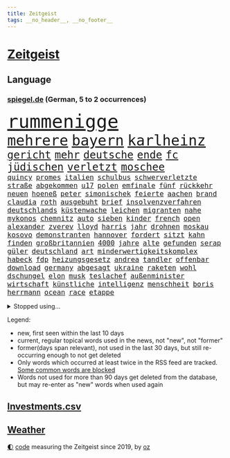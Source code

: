 ```yaml
---
title: Zeitgeist
tags: __no_header__, __no_footer__
---
```


# [Zeitgeist](https://oliz.io/zeitgeist/)

## Language

<h3><a href="https://www.spiegel.de" target="_blank">spiegel.de</a> (German, 5 to 2 occurrences)</h3>
<p style="font-family:monospace">
<span style="font-size:32pt"><a href="news_links.html#rummenigge" class="new">rummenigge</a></span>
<br>
<span style="font-size:25pt"><a href="news_links.html#mehrere" class="current">mehrere</a></span>
<span style="font-size:25pt"><a href="news_links.html#bayern" class="current">bayern</a></span>
<span style="font-size:25pt"><a href="news_links.html#karlheinz" class="current">karlheinz</a></span>
<br>
<span style="font-size:18pt"><a href="news_links.html#gericht" class="current">gericht</a></span>
<span style="font-size:18pt"><a href="news_links.html#mehr" class="current">mehr</a></span>
<span style="font-size:18pt"><a href="news_links.html#deutsche" class="current">deutsche</a></span>
<span style="font-size:18pt"><a href="news_links.html#ende" class="current">ende</a></span>
<span style="font-size:18pt"><a href="news_links.html#fc" class="current">fc</a></span>
<span style="font-size:18pt"><a href="news_links.html#jüdischen" class="current">jüdischen</a></span>
<span style="font-size:18pt"><a href="news_links.html#verletzt" class="current">verletzt</a></span>
<span style="font-size:18pt"><a href="news_links.html#moschee" class="new">moschee</a></span>
<br>
<span style="font-size:12pt"><a href="news_links.html#quincy" class="new">quincy</a></span>
<span style="font-size:12pt"><a href="news_links.html#promes" class="new">promes</a></span>
<span style="font-size:12pt"><a href="news_links.html#italien" class="current">italien</a></span>
<span style="font-size:12pt"><a href="news_links.html#schulbus" class="new">schulbus</a></span>
<span style="font-size:12pt"><a href="news_links.html#schwerverletzte" class="current">schwerverletzte</a></span>
<span style="font-size:12pt"><a href="news_links.html#straße" class="current">straße</a></span>
<span style="font-size:12pt"><a href="news_links.html#abgekommen" class="current">abgekommen</a></span>
<span style="font-size:12pt"><a href="news_links.html#u17" class="new">u17</a></span>
<span style="font-size:12pt"><a href="news_links.html#polen" class="current">polen</a></span>
<span style="font-size:12pt"><a href="news_links.html#emfinale" class="new">emfinale</a></span>
<span style="font-size:12pt"><a href="news_links.html#fünf" class="current">fünf</a></span>
<span style="font-size:12pt"><a href="news_links.html#rückkehr" class="current">rückkehr</a></span>
<span style="font-size:12pt"><a href="news_links.html#neuen" class="current">neuen</a></span>
<span style="font-size:12pt"><a href="news_links.html#hoeneß" class="current">hoeneß</a></span>
<span style="font-size:12pt"><a href="news_links.html#peter" class="current">peter</a></span>
<span style="font-size:12pt"><a href="news_links.html#simonischek" class="new">simonischek</a></span>
<span style="font-size:12pt"><a href="news_links.html#feierte" class="current">feierte</a></span>
<span style="font-size:12pt"><a href="news_links.html#aachen" class="current">aachen</a></span>
<span style="font-size:12pt"><a href="news_links.html#brand" class="current">brand</a></span>
<span style="font-size:12pt"><a href="news_links.html#claudia" class="current">claudia</a></span>
<span style="font-size:12pt"><a href="news_links.html#roth" class="current">roth</a></span>
<span style="font-size:12pt"><a href="news_links.html#ausgebuht" class="current">ausgebuht</a></span>
<span style="font-size:12pt"><a href="news_links.html#brief" class="current">brief</a></span>
<span style="font-size:12pt"><a href="news_links.html#insolvenzverfahren" class="new">insolvenzverfahren</a></span>
<span style="font-size:12pt"><a href="news_links.html#deutschlands" class="current">deutschlands</a></span>
<span style="font-size:12pt"><a href="news_links.html#küstenwache" class="current">küstenwache</a></span>
<span style="font-size:12pt"><a href="news_links.html#leichen" class="current">leichen</a></span>
<span style="font-size:12pt"><a href="news_links.html#migranten" class="current">migranten</a></span>
<span style="font-size:12pt"><a href="news_links.html#nahe" class="current">nahe</a></span>
<span style="font-size:12pt"><a href="news_links.html#mykonos" class="new">mykonos</a></span>
<span style="font-size:12pt"><a href="news_links.html#chemnitz" class="current">chemnitz</a></span>
<span style="font-size:12pt"><a href="news_links.html#auto" class="current">auto</a></span>
<span style="font-size:12pt"><a href="news_links.html#sieben" class="current">sieben</a></span>
<span style="font-size:12pt"><a href="news_links.html#kinder" class="current">kinder</a></span>
<span style="font-size:12pt"><a href="news_links.html#french" class="current">french</a></span>
<span style="font-size:12pt"><a href="news_links.html#open" class="current">open</a></span>
<span style="font-size:12pt"><a href="news_links.html#alexander" class="current">alexander</a></span>
<span style="font-size:12pt"><a href="news_links.html#zverev" class="current">zverev</a></span>
<span style="font-size:12pt"><a href="news_links.html#lloyd" class="current">lloyd</a></span>
<span style="font-size:12pt"><a href="news_links.html#harris" class="current">harris</a></span>
<span style="font-size:12pt"><a href="news_links.html#jahr" class="current">jahr</a></span>
<span style="font-size:12pt"><a href="news_links.html#drohnen" class="current">drohnen</a></span>
<span style="font-size:12pt"><a href="news_links.html#moskau" class="current">moskau</a></span>
<span style="font-size:12pt"><a href="news_links.html#kosovo" class="current">kosovo</a></span>
<span style="font-size:12pt"><a href="news_links.html#demonstranten" class="current">demonstranten</a></span>
<span style="font-size:12pt"><a href="news_links.html#hannover" class="current">hannover</a></span>
<span style="font-size:12pt"><a href="news_links.html#fordert" class="current">fordert</a></span>
<span style="font-size:12pt"><a href="news_links.html#sitzt" class="current">sitzt</a></span>
<span style="font-size:12pt"><a href="news_links.html#kahn" class="current">kahn</a></span>
<span style="font-size:12pt"><a href="news_links.html#finden" class="current">finden</a></span>
<span style="font-size:12pt"><a href="news_links.html#großbritannien" class="current">großbritannien</a></span>
<span style="font-size:12pt"><a href="news_links.html#4000" class="current">4000</a></span>
<span style="font-size:12pt"><a href="news_links.html#jahre" class="current">jahre</a></span>
<span style="font-size:12pt"><a href="news_links.html#alte" class="current">alte</a></span>
<span style="font-size:12pt"><a href="news_links.html#gefunden" class="current">gefunden</a></span>
<span style="font-size:12pt"><a href="news_links.html#serap" class="new">serap</a></span>
<span style="font-size:12pt"><a href="news_links.html#güler" class="new">güler</a></span>
<span style="font-size:12pt"><a href="news_links.html#deutschland" class="current">deutschland</a></span>
<span style="font-size:12pt"><a href="news_links.html#art" class="current">art</a></span>
<span style="font-size:12pt"><a href="news_links.html#minderwertigkeitskomplex" class="new">minderwertigkeitskomplex</a></span>
<span style="font-size:12pt"><a href="news_links.html#habeck" class="current">habeck</a></span>
<span style="font-size:12pt"><a href="news_links.html#fdp" class="current">fdp</a></span>
<span style="font-size:12pt"><a href="news_links.html#heizungsgesetz" class="current">heizungsgesetz</a></span>
<span style="font-size:12pt"><a href="news_links.html#andrea" class="current">andrea</a></span>
<span style="font-size:12pt"><a href="news_links.html#tandler" class="new">tandler</a></span>
<span style="font-size:12pt"><a href="news_links.html#offenbar" class="current">offenbar</a></span>
<span style="font-size:12pt"><a href="news_links.html#download" class="current">download</a></span>
<span style="font-size:12pt"><a href="news_links.html#germany" class="current">germany</a></span>
<span style="font-size:12pt"><a href="news_links.html#abgesagt" class="current">abgesagt</a></span>
<span style="font-size:12pt"><a href="news_links.html#ukraine" class="current">ukraine</a></span>
<span style="font-size:12pt"><a href="news_links.html#raketen" class="current">raketen</a></span>
<span style="font-size:12pt"><a href="news_links.html#wohl" class="current">wohl</a></span>
<span style="font-size:12pt"><a href="news_links.html#dschungel" class="new">dschungel</a></span>
<span style="font-size:12pt"><a href="news_links.html#elon" class="current">elon</a></span>
<span style="font-size:12pt"><a href="news_links.html#musk" class="current">musk</a></span>
<span style="font-size:12pt"><a href="news_links.html#teslachef" class="current">teslachef</a></span>
<span style="font-size:12pt"><a href="news_links.html#außenminister" class="current">außenminister</a></span>
<span style="font-size:12pt"><a href="news_links.html#wirtschaft" class="current">wirtschaft</a></span>
<span style="font-size:12pt"><a href="news_links.html#künstliche" class="current">künstliche</a></span>
<span style="font-size:12pt"><a href="news_links.html#intelligenz" class="current">intelligenz</a></span>
<span style="font-size:12pt"><a href="news_links.html#menschheit" class="current">menschheit</a></span>
<span style="font-size:12pt"><a href="news_links.html#boris" class="current">boris</a></span>
<span style="font-size:12pt"><a href="news_links.html#herrmann" class="current">herrmann</a></span>
<span style="font-size:12pt"><a href="news_links.html#ocean" class="current">ocean</a></span>
<span style="font-size:12pt"><a href="news_links.html#race" class="current">race</a></span>
<span style="font-size:12pt"><a href="news_links.html#etappe" class="current">etappe</a></span>
</p>
<details>
<summary>Stopped using...</summary>
<p class="former" style="font-size:12pt">
teheran(950) verändert(950) erfahren(949) erfahrung(949) herbst(949) maske(949) 6(948) positiv(948) weitet(948) arbeitsplatz(947) ifoinstitut(947) präsentieren(947) you(947) beobachten(946) coronavirus(946) for(946) gerüchte(946) lars(946) lust(946) pariser(946) phase(946) reiche(946) verfassungsschutz(946) dauerhaft(945) deswegen(945) sprach(945) tödlichen(945) abstimmen(944) botschaften(944) freiheitsstrafe(944) lösen(944) paare(944) schaltet(944) verena(944) vorsitzenden(944) vorübergehend(944) zuversicht(944) ärgert(944) ausnahmezustand(943) dachte(943) frank(943) freut(943) geldstrafe(943) nahverkehr(943) aussicht(942) einreisen(942) entdeckte(942) fort(942) konflikte(942) mönchengladbach(942) still(942) vorsitzende(942) australische(941) investoren(941) maßnahme(941) nahmen(941) 2018(940) altes(940) bus(940) hinterher(940) i(940) staatschef(940) attentat(939) brauchte(939) mario(939) nordsee(939) polens(939) standen(939) litauen(938) netflix(938) prominente(938) wehren(938) übergeben(938) klären(937) tötung(937) wirken(937) aufnahme(936) abgebrochen(935) berät(935) gebraucht(935) woher(935) 45(934) anbieten(934) bestraft(934) design(934) hingegen(934) lüge(934) pünktlich(934) sperrt(934) springt(934) ursachen(934) verschwand(934) vorgestellt(934) wachstum(934) dürfe(933) erinnern(933) steckte(933) ermittlern(932) mercedes(931) oppositionelle(931) trainiert(931) bande(930) gemeinsame(930) stammt(930) 1000(929) lernt(929) tatverdächtigen(928) jüngere(927) richard(926) laufenden(925) wind(925) gold(924) sitzung(924) kabul(923) mecklenburgvorpommern(923) änderungen(923) bundesgerichtshof(922) impfungen(922) aufhalten(921) bremsen(921) erwachsenen(920) nieder(919) erstochen(916) präsenz(915) rechtsstreit(915) halbe(914) bangen(912) fortsetzung(912) wirbel(912) munition(909) tisch(908) kandidatur(907) kassieren(906) georg(905) dutzend(902) identität(900) günther(898) geblieben(897) ära(894) nächstes(890) abschluss(889) daheim(885) marine(880) mängel(879) höheres(843) langjährige(840) gewinne(839) währung(833) autobauer(827) zusammenbruch(810) kleinstadt(809) josef(806) finanziellen(797) athen(781) angebote(764) rumänien(761) höchster(747) interessen(745) fußballnationalmannschaft(738) trost(734) holz(733) felix(713) flohen(705) fotografen(694) belastung(691) zerstörte(690) sergej(681) auswärtige(677) partnerschaft(672) britisches(666) landsleute(651) technischen(649) beliebte(645) ali(630) günstiges(630) funktionen(625) bombe(616) illegaler(612) ausfälle(610) mike(610) preiserhöhungen(610) pauli(608) telefoniert(606) eindeutig(604) irritiert(600) wachsende(600) gleichen(599) fehlender(597) militärmanöver(592) kursieren(585) krankenkassen(580) direkte(578) gestiegenen(577) gedrängt(574) verschlechtert(573) verständigt(572) hendrik(569) spürbar(569) halbes(566) ampelparteien(565) aktivitäten(560) tödlichem(554) verteidiger(554) donbass(551) baldwin(547) vorbereitungen(547) vorgesehen(543) airlines(542) trip(538) loch(528) aktivistinnen(527) diskussionen(526) lehrerinnen(521) verschiedenen(515) verteuert(515) bundesinnenministerin(508) buschmann(505) klara(501) passierte(494) weltbekannt(494) neuwagen(489) zusammenhalt(485) krebs(484) 2002(478) geschenk(477) wagt(467) fremd(463) stuttgarter(463) luftfahrt(462) reichweite(461) überraschungen(457) 62(456) heißen(455) marc(451) 17jährige(447) behauptete(447) betreibt(445) dreharbeiten(442) dubiosen(439) sklaverei(438) verübt(438) ausgeweitet(437) pornos(436) fluss(435) schildern(434) zugenommen(433) profitierte(428) sperre(425) invasoren(423) stoff(422) marathon(416) mariupol(413) einrichtung(408) staatsbürgerschaft(408) andrej(405) austria(396) geheiratet(396) inside(396) energiekonzerne(395) öffentlicher(395) handys(394) 24jährige(386) versöhnung(377) zentrale(374) trocken(368) niedergeschlagen(362) alec(361) airport(360) verfassungswidrig(359) mobbing(357) erleichtert(356) sinne(356) 1200(355) ran(353) angeschlagenen(351) ausgebaut(351) royale(351) zunahme(351) grünenpolitikerin(350) ausbauen(349) beatles(349) stockholm(348) riesigen(347) anwältin(346) bgh(346) chinesischer(346) bedarf(343) besseren(340) exmann(338) paderborn(338) dfbpokals(334) tvinterview(333) wohnmobil(333) angehörigen(330) gelöscht(328) gegenwart(327) fahrgäste(326) fehlstart(326) finde(326) erobern(325) tagsüber(325) turbulenzen(325) dokumentation(324) gleichberechtigung(324) missbrauchsvorwürfe(324) revolutionieren(323) brasilianischen(322) tasche(320) bruttoinlandsprodukt(319) eautos(315) großeltern(314) verzeichnet(314) davis(313) namens(312) wissenschaft(312) beute(311) zusagen(311) verteilen(310) jemals(309) würdigen(305) einleiten(304) kilo(304) weltraum(304) überlegt(304) ausgewertet(303) franziska(303) giffey(303) teuersten(301) wiedersehen(301) folgten(299) 2008(297) schottlands(291) fuchs(290) japanischer(289) danke(286) fahrerin(286) glänzte(285) offenlegen(285) notruf(283) demonstration(281) flüsse(280) protestbewegung(280) vereinbarten(280) moderator(279) zugverkehr(279) gefüllt(277) auszusetzen(274) wunderbar(272) diktatur(271) extremisten(271) beseitigt(269) flüssen(268) entkommen(267) selbstbewusstsein(267) stärkung(266) garantiert(265) bedauert(263) andauernden(261) schach(261) wählte(260) alex(259) klappen(257) biografie(256) gefährdung(256) interessierte(254) banden(253) durchgang(252) belastungen(251) chefredakteurin(251) umgebung(251) archäologen(250) 45jährige(246) durchaus(246) benko(245) informierte(243) preisgekrönte(243) rügt(243) verbündeter(242) kontroverse(241) engen(240) unabhängigen(238) oregon(237) fortschritt(236) beobachter(235) abermals(234) commerzbank(232) schottische(231) unbestimmte(231) juristische(230) aufruhr(229) zimmer(229) beihilfe(226) persönlichen(226) arzneimittel(225) kollegin(225) kompliziert(225) opel(225) begegnung(224) klimaaktivistin(224) psychologin(224) rechtlichen(224) verstorbene(224) lahmzulegen(222) tunesien(222) haustier(221) immobilienkonzern(221) steven(220) treibhausgase(220) katze(219) umfassend(219) 3500(218) königshauses(218) belege(216) schöne(216) nordkoreas(215) abwesenheit(214) pjöngjang(213) verhelfen(213) erzeugerpreise(212) hugh(212) spaltet(212) abgeordnetenhaus(211) bätzing(211) massenweise(211) absehbar(210) auszahlung(210) bischof(208) bischofskonferenz(208) regierenden(208) übergewicht(207) lehrkräftemangel(206) traditionell(205) fördert(204) gefangenen(204) passagieren(204) rechtfertigt(204) cyberangriff(203) erben(201) mats(200) füllkrug(199) niclas(199) rust(199) abonnenten(197) nflprofi(197) entführt(195) sowohl(194) mitarbeitern(193) katholischer(191) psychisch(191) umbruch(190) gestohlenen(189) harrt(189) gefälscht(188) hotspur(187) schossen(186) verfehlte(185) obst(184) schlusslicht(183) fieber(182) loben(182) staatsoper(182) amerikanerin(181) cannabislegalisierung(181) journalistenverband(180) usamerikanerin(180) feuerte(179) jets(179) volkswirtschaft(179) krankenhausreform(178) südafrikas(178) inhalten(177) verbannen(177) basf(176) blockaden(176) aktionäre(175) japanisches(175) 4(173) insider(171) route(171) ausharren(170) comedian(170) eingestuft(170) finanzaufsicht(170) renner(170) usrepräsentantenhaus(170) wurm(170) landesweiten(169) autofahrerin(168) techkonzerne(168) benedikt(167) feind(166) gottes(166) quarterback(166) bertelsmann(165) gefallenen(165) lanz(165) arbeiterklasse(164) murdoch(164) verdoppeln(164) frische(163) deutschlandfunk(162) jong(161) un(161) bemängeln(160) indigene(160) roland(160) ungehorsam(160) überwacht(160) euphorie(159) umstrittensten(159) wagnergruppe(159) echter(158) handlungen(158) hsvprofi(158) lieder(158) rentnerin(158) stereotype(158) vušković(158) bundesverdienstkreuz(157) legten(157) bafin(155) groko(155) bahnverkehr(154) goldenen(154) kleinsten(153) geldhaus(152) einschaltquoten(151) gesetzliche(151) herben(151) labor(151) leeren(151) regierende(151) vorkommen(151) lehrern(150) missbrauchte(150) umziehen(149) zunehmende(149) dunkelheit(148) kandidieren(148) mittelständler(148) warnstreik(148) autobahnbau(147) elternzeit(147) hassen(147) palast(147) sprint(147) aggressiver(146) euabgeordnete(146) internationalem(145) weltmeisterschaften(145) totale(144) unterbrechen(144) mehrheitlich(143) abgewiesen(141) parkplatz(141) schlapp(141) stürmen(141) woke(141) einwanderer(140) plötzlichen(140) umkämpft(140) waffenhilfe(140) weinen(140) geschätzt(138) kronzeugen(138) entsendung(137) sehnen(137) republikanerin(136) afdpolitikerin(135) faschisten(135) gefälschten(135) kredit(135) krisengebieten(135) nachteile(135) auflage(134) opa(134) philadelphia(134) bestsellerautorin(133) gebet(133) prangern(133) üppig(133) abbott(132) liefen(132) quote(132) mitgliedschaft(131) praxis(131) verkehrspolitik(131) festivals(130) klüger(130) vorherige(130) solcher(128) ziviler(128) kommentierte(127) möglichem(127) verleger(127) markle(125) verdreifacht(125) entschädigen(124) volkspartei(124) exchef(123) feministischer(123) luftverschmutzung(123) süditalien(123) dieb(122) erleidet(122) gelesen(122) hinkt(122) verlassene(122) ludwigshafen(121) täglichen(121) ausstand(120) gehindert(120) 69(119) zufällig(119) einmarsch(118) kriegsschiffe(118) versinken(118) 31jährige(117) mandat(117) oldtimer(117) streitereien(117) geschäften(116) ostern(116) berufungsverfahren(115) meditation(115) sechsmal(115) american(114) offline(114) verfolger(114) baubranche(113) leichnam(113) lieferanten(113) abgesichert(112) fortan(112) krakau(112) newcastle(112) pendler(112) befasst(111) mitgerissen(111) rettungswagen(111) 52(110) desinteresse(110) franco(110) miete(110) minderjährigen(110) befördert(109) anhörung(108) stoppten(108) unosicherheitsrat(108) heimatland(107) kräften(107) beschwört(106) handballer(106) reserve(106) wände(106) ampelbündnis(105) bergab(105) beschleunigt(104) rast(104) wiederzufinden(104) ausdruck(103) sozialer(103) vierteljahrhundert(103) wikipedia(103) aufgebrochen(102) gemessen(102) vertreiben(102) nachhaltigen(101) rettungsdienst(101) verlangte(101) wiederholte(101) eigentum(100) komplizierte(100) manipulationen(100) teich(99) burkina(98) faso(98) läuferinnen(98) moralischen(97) gewicht(96) skipper(96) verbindliche(96) abwanderung(95) annehmen(95) bestrafen(95) jubiläum(95) losgegangen(95) ramstein(95) schult(95) genötigt(94) häftlingen(94) swetlana(94) hinterbliebenen(93) vertritt(93) winken(93) anzusehen(92) brokstedt(92) dame(92) geschäftszahlen(92) aufbruch(91) bergwandern(91) büste(91) ibrahim(91) streiktage(91) stürmte(91) zweifacher(91) achtsamkeit(90) beispiele(90) dhl(90) elch(90) nacktfotos(90) vereidigung(90) verliebt(90) academy(89) berlinbrandenburg(89) juventus(89) leidwesen(89) mumifizierte(89) playlist(89) recherchiert(89) absurden(88) botschafters(88) abramspanzer(87) anderswo(87) berührung(87) bundesverteidigungsminister(87) gramm(87) ineffizient(87) mykolajiw(87) notfalleinsatz(87) verwechseln(87) berufsverkehr(86) einzigartig(86) euren(86) freiberg(86) geschlechtsverkehr(86) lokalrivalen(86) prüde(86) schneemassen(86) affären(85) green(85) metro(85) offenbaren(85) pendeln(85) wahlkampfspenden(85) act(84) annahmen(84) anstehenden(84) milliardäre(84) projekten(84) toll(84) bewertet(83) briefkasten(83) hitzewelle(83) ingolstadt(83) spdspitzenkandidatin(83) 480(82) beitritt(82) pausen(82) überaus(82) delikte(81) duett(81) elektrisch(81) geschnappt(81) grüßen(81) merklich(81) ukrainern(81) 75000(80) bessert(80) nestlé(80) telefonnummern(80) versand(80) wirtschaftssenatorin(80) 1998(79) halbschwester(79) realitätscheck(79) ritual(79) bataillon(78) beanstandet(78) geburtsklinik(78) gleichgeschlechtliche(78) hiphop(78) kleinklein(78) quittung(78) ungesund(78) arbeitnehmervertreter(77) berlinkreuzberg(77) blauer(77) dröge(77) gleicht(77) kaufmann(77) modernisiert(77) nährt(77) tal(77) amtskollege(76) rostock(76) vergnügungspark(76) zwölften(76) 102(75) 58jährige(75) anpassen(75) ballett(75) chile(75) demokratiefeindliche(75) emobilität(75) rettenden(75) saniert(75) universal(75) atmen(74) geborene(74) greifswald(74) makler(74) quarterbacks(74) rechtspopulisten(74) währte(74) aktionären(73) knacken(73) socialmediaplattformen(73) souveränität(73) aktualisiert(72) betrieblichen(72) blüht(72) drittes(72) flugplatz(72) langsame(72) manipulieren(72) objekt(72) university(72) warburgbank(72) fähre(71) kabel(71) karlsruher(71) topmodel(71) dasselbe(70) entschlossen(70) equal(70) feinstaub(70) industrieproduktion(70) krankheitsbedingt(70) pay(70) stolpert(70) verdiwarnstreik(70) verharmloste(70) verlegen(70) willkürlich(70) ausweitung(69) genfer(69) kapstadt(69) lasst(69) untergrunds(69) 42jähriger(68) artillerie(68) duisburg(68) entspricht(68) kurzfristiger(68) neunte(68) solarindustrie(68) ss(68) verdichef(68) verglichen(68) werneke(68) zurückgeschickt(68) aaron(67) abbrechen(67) baltimore(67) bewerten(67) chemikalien(67) doof(67) erdboden(67) gruppierungen(67) kraussmaffei(67) krebskranke(67) kritikerin(67) notwehr(67) sensoren(67) topdiplomat(67) verbucht(67) wegmann(67) ausgelassen(66) ballettchef(66) feaser(66) flieht(66) natochef(66) verbrenneraus(66) auswärts(65) bein(65) bestreikt(65) eigenschaft(65) emotionalem(65) messerattacken(65) schwangerschaftsabbrüche(65) spiegelinterview(65) vorfahren(65) enthauptet(64) immobilienbranche(64) scheidung(64) schuldzuweisungen(64) traditionsverein(64) verwandlung(64) warb(64) zwickau(64) amokfahrt(63) hässliches(63) kurfürstendamm(63) milliardenschwere(63) nordischen(63) saufen(63) zeug(63) zogen(63) belohnung(62) größerer(62) hausmeister(62) mediengruppe(62) runder(62) saisonstart(62) schlussphase(62) schusswaffe(62) weltgemeinschaft(62) captain(61) kommunistische(61) meerestiere(61) muttersprache(61) scheibe(61) wirbeln(61) zelebriert(61) aldi(60) begangen(60) derer(60) hitlertagebücher(60) mannschaftsbus(60) radsporttalent(60) superreichen(60) tiberi(60) zukünftig(60) älteren(60) betriebsrente(59) bären(59) gurken(59) immobilieneigentümer(59) kings(59) kreativ(59) obduziert(59) peugeot(59) pickups(59) therapiesitzung(59) ungeklärt(59) buchmesse(58) dieselautos(58) elite(58) mischung(58) o’connell(58) ruht(58) sixties(58) bärin(57) bürgermeisters(57) heinz(57) staatlich(57) überweisung(57) batterieantrieb(56) erinnerungsstücke(56) hilfsbereitschaft(56) jakob(56) kais(56) qualifying(56) saied(56) sicherheitspolitik(56) vermischt(56) windenergie(56) wmmedaillen(56) coronajahren(55) familienmitglieder(55) mobil(55) up(55) british(54) fortschrittskoalition(54) gefälschte(54) jose(54) reicher(54) rüstungsproduktion(54) statistiken(54) tunesische(54) /(53) kletterten(53) wanderer(53) 45jähriger(52) breiter(52) insolvent(52) tickt(52) unfairen(52) abtreibungspille(51) erfand(51) gehaltsunterschiede(51) landesparteitag(51) loszuwerden(51) medienmogul(51) mifepriston(51) umzugehen(51) zufriedenheit(51) aschaffenburg(50) festgelegt(50) hauseigentümer(50) jakarta(50) lehfeldt(50) pokalfinale(50) schicksalsstein(50) scone(50) tabellenplatz(50) amerikanisches(49) beides(49) feminismus(49) hollywoodstar(49) lehrkräften(49) maja(49) single(49) versicherungen(49) 25jähriger(48) erfolgen(48) f(48) jehovas(48) regimegegner(48) verpufft(48) w(48) anrufer(47) derjenigen(47) rechtsgutachten(47) 35jähriger(46) 800000(46) 95000(46) ausgegraben(46) einigkeit(46) laien(46) satellitendaten(46) vertuschung(46) amoktat(45) honduras(45) qiang(45) regal(45) sanierung(45) social(45) dreißigerjahren(44) industriebetriebe(44) reisenden(44) rudern(44) smart(44) überfordern(44) recycelt(43) regenjacke(43) schleuser(43) yoon(43) angelegenheit(42) euparlamentarier(42) musical(42) pogačar(42) russlandgeschäft(42) strafgerichtshof(42) tadej(42) verhandlungsrunde(42) verwirrt(42) afdstimmen(41) angeprangert(41) bleibende(41) haftbar(41) hansa(41) menschenhandel(41) moratorium(41) störungen(41) umweltministerium(41) bewährung(40) efuels(40) fasten(40) holland(40) kollabiert(40) kostenlosen(40) superreiche(40) verkleinert(40) veto(40) wiedergewählt(40) australischer(39) geknackt(39) schmiergeldzahlungen(39) spacexrakete(39) tarifparteien(39) lehrstück(38) national(38) pille(38) ubs(38) versagens(38) verschiedener(38) überdosis(38) ausgezeichnete(37) gattin(37) makel(37) polio(37) rohstoff(37) umland(37) waffenbehörde(37) zinssatz(37) kandidatenlisten(36) käfer(36) kürzertreten(36) regionalbank(36) überlegener(36) adhs(35) dominic(35) fahrscheins(35) festgefahrenen(35) fußballfan(35) großvater(35) produkt(35) raab(35) sommerzeit(35) unerlaubten(35) unverändert(35) verbraucherschutz(35) amok(34) anthropologe(34) davidstatue(34) dieselkläger(34) diplomatischer(34) extremsportler(34) notübernahme(34) panische(34) schulleiterin(34) western(34) zugunsten(34) gewerkschafter(33) kommunisten(33) lebensgefährliche(33) mondmission(33) mr(33) stiftet(33) taumelnden(33) umgekippt(33) accounts(32) ernsthafte(32) festgeklebt(32) internes(32) lobte(32) nervös(32) pierre(32) rage(32) getrennte(31) heißhunger(31) malte(31) musikvideos(31) verhaften(31) deutschlandtickets(30) dieselaffäre(30) fastenmonat(30) fraktion(30) gesundheitlichen(30) justizumbau(30) rob(30) trainerwechsel(30) wellblechhütten(30) attila(29) betrunkene(29) gastkommentar(29) grüße(29) musliminnen(29) regionalverkehr(29) staatsbankett(29) absolute(28) chan(28) disneykonzern(28) dopings(28) filesrecherche(28) landesminister(28) moore(28) notfahrplan(28) schenken(28) sklavenarbeit(28) spendiert(28) umgesiedelt(28) unterbricht(28) euweit(27) kinderärzte(27) kontern(27) titelt(27) verbilligt(27) vermelden(27) angepasst(26) ausgesehen(26) bevorzugt(26) funkstille(26) horrorszenario(26) labour(26) mindert(26) morddrohungen(26) stuft(26) unkompliziert(26) weicht(26) astana(25) katastrophen(25) krankschreibung(25) mitbegründer(25) tuchels(25) umweltfreundliche(25) alexey(24) antikriegsbild(24) humanitären(24) mascha(24) moskaljow(24) sensationen(24) streiktag(24) trek(24) vereint(24) bundestagsuntersuchungsausschuss(23) einfuhren(23) getreide(23) matt(23) nachnamen(23) neuerliche(23) tanken(23) wunsiedel(23) zehnjährigen(23) zurückgetreten(23) dauerfeuer(22) exzellente(22) kragen(22) photo(22) press(22) tatarski(22) tiefstand(22) umfassendes(22) wladlen(22) balearen(21) bandengewalt(21) gebilligt(21) legalisieren(21) oper(21) semester(21) spätere(21) innenstädte(20) knappes(20) rechtsextrem(20) sauberer(20) spdbasis(20) backt(19) weggefährten(19) cut(18) verifikationshäkchen(18) edelmetall(17) eiszeit(17) geistlicher(17) gräfenhausen(17) lachnummer(17) sponsor(17) womit(17) beweis(16) lukaku(16) neffe(16) rasante(16) romelu(16) scherzt(16) verzettelt(16) clan(15) filz(15) hannoverschen(15) landeten(15) orientierung(15) sorry(15) sowas(15) umwälzen(15) abtrünnigen(14) altstadt(14) annkatrin(14) cumexgeschäften(14) erschreckt(14) geforscht(14) jogger(14) neuordnung(14) pieks(14) seekarten(14) tabelle(14) andalusien(13) bündnispartner(13) passte(13) raststätte(13) schlägertrupp(13) schmerzmittel(13) southampton(13) turin(13) unbeeindruckt(13) einberufung(12) geschäftsklima(12) goldmünzen(12) spediteur(12) winterspiele(12) feuerpause(11) haar(11) kernkraftwerke(11) rückeroberungen(11) stiko(11) taiwanfrage(11) vergleiche(11)
</p>
</details>
<p>Legend:
<ul>
<li><span class="new">new</span>, first seen within the last 10 days</li>
<li><span class="current">current</span>, regular topical words used in the news, not "new", not "former"</li>
<li><span class="former">former(days span relevant)</span>, not used in the last 30 days, but still re-occurring enough to not get deleted</li>
<li>Only words which occurred at least twice in the RSS feed are tracked. <a href="language/filters.py">Some common words are blocked</a></li>
<li>Words not used for more than 90 days get deleted from the database, but may re-enter as "new" words when used again</li>
</ul>
</p>

## [Investments](investments.html)[.csv](investments.csv)

## [Weather](weather.html)

<footer>
<a href="javascript:toggleTheme()" class="nav">🌓</a>
<a href="https://github.com/ooz/zeitgeist">code</a> measuring the Zeitgeist since 2019, by <a href="https://oliz.io">oz</a>
</footer>
